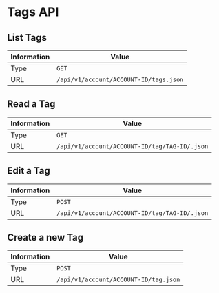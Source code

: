 # Tags API

## List Tags



| Information | Value                                     |
| ----------- | ------------------------------------------|
| Type        | `GET`                                     |
| URL         | `/api/v1/account/ACCOUNT-ID/tags.json`    |



## Read a Tag


| Information | Value                                            |
| ----------- | -------------------------------------------------|
| Type        | `GET`                                            |
| URL         | `/api/v1/account/ACCOUNT-ID/tag/TAG-ID/.json`    |



## Edit a Tag


| Information | Value                                            |
| ----------- | -------------------------------------------------|
| Type        | `POST`                                           |
| URL         | `/api/v1/account/ACCOUNT-ID/tag/TAG-ID/.json`    |



## Create a new Tag



| Information | Value                                     |
| ----------- | ------------------------------------------|
| Type        | `POST`                                    |
| URL         | `/api/v1/account/ACCOUNT-ID/tag.json`     |